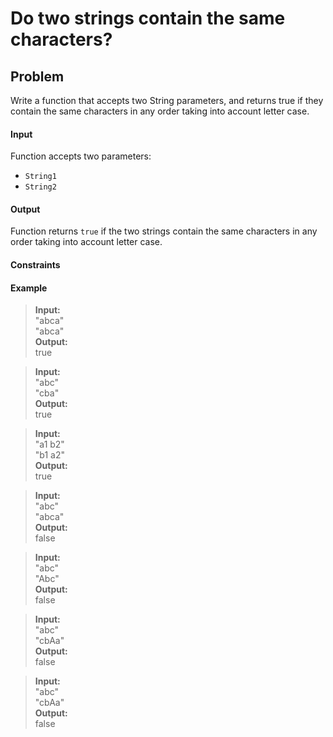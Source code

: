 # Do two strings contain the same characters?

## Problem

Write a function that accepts two String parameters, and returns true if they contain the same characters in any order taking into account letter case.

#### Input

Function accepts two parameters:

- `String1`
- `String2`


#### Output

Function returns `true` if the two strings contain the same characters in any order taking into account letter case.


#### Constraints


#### Example

> **Input:**  
> "abca"  
> "abca"  
> **Output:**  
> true

> **Input:**  
> "abc"  
> "cba"  
> **Output:**  
> true

> **Input:**  
> "a1 b2"  
> "b1 a2"  
> **Output:**  
> true

> **Input:**  
> "abc"  
> "abca"  
> **Output:**  
> false

> **Input:**  
> "abc"  
> "Abc"  
> **Output:**  
> false

> **Input:**  
> "abc"  
> "cbAa"  
> **Output:**  
> false

> **Input:**  
> "abc"  
> "cbAa"  
> **Output:**  
> false

